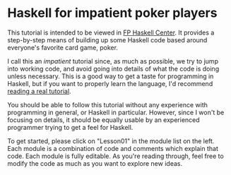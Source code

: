 Haskell for impatient poker players
===================================

This tutorial is intended to be viewed in
[FP Haskell Center](https://www.fpcomplete.com/ide?git=git@github.com:snoyberg/haskell-impatient-poker-players.git).
It provides a step-by-step means of building up some Haskell code based around everyone's favorite card game, poker.

I call this an *impatient* tutorial since, as much as possible, we try to jump into working code, and avoid
going into details of what the code is doing unless necessary. This is a good way to get a taste for programming
in Haskell, but if you want to properly learn the language, I'd recommend
[reading a real tutorial](https://www.fpcomplete.com/school/starting-with-haskell/introduction-to-haskell/1-haskell-basics).

You should be able to follow this tutorial without any experience with programming in general, or Haskell in particular.
However, since I won't be focusing on details, it should be equally usable by an experienced programmer trying to get
a feel for Haskell.

To get started, please click on "Lesson01" in the module list on the left. Each module is a combination of code
and comments which explain that code. Each module is fully editable. As you're reading through, feel free to
modify the code as much as you want to explore new ideas.